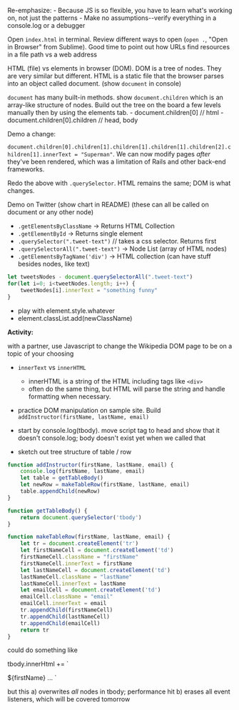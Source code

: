 Re-emphasize:
    - Because JS is so flexible, you have to learn what's working on, not just the patterns
    - Make no assumptions--verify everything in a console.log or a debugger

Open `index.html` in terminal.  Review different ways to open (`open .`, "Open in Browser" from Sublime).  Good time to point out how URLs find resources in a file path vs a web address

HTML (file) vs elements in browser (DOM).  DOM is a tree of nodes.  They are very similar but different.  HTML is a static file that the browser parses into an object called document.  (show `document` in console)

`document` has many built-in methods.  show `document.children` which is an array-like structure of nodes.  Build out the tree on the board a few levels manually then by using the elements tab.
    - document.children[0] // html
    - document.children[0].children // head, body
    
Demo a change:

`document.children[0].children[1].children[1].children[1].children[2].children[1].innerText = "Superman"`.  We can now modify pages _after_ they've been rendered, which was a limitation of Rails and other back-end frameworks.

Redo the above with `.querySelector`.  HTML remains the same; DOM is what changes.
 
Demo on Twitter (show chart in README) (these can all be called on document or any other node)
- `.getElementsByClassName` -> Returns HTML Collection
- `.getElementById` -> Returns single element
- `.querySelector(".tweet-text")` // takes a css selector.  Returns first
- `.querySelectorAll(".tweet-text")` -> Node List (array of HTML nodes) 
- `.getElementsByTagName('div')` -> HTML collection (can have stuff besides nodes, like text)

```js
let tweetsNodes - document.querySelectorAll(".tweet-text")
for(let i=0; i<tweetNodes.length; i++) {
    tweetNodes[i].innerText = "something funny"
}
````

- play with element.style.whatever
- element.classList.add(newClassName)

**Activity:**

with a partner, use Javascript to change the Wikipedia DOM page to be on a topic of your choosing

- `innerText` vs `innerHTML`
     - innerHTML is a string of the HTML including tags like `<div>`
    - often do the same thing, but HTML will parse the string and handle formatting when necessary.  

- practice DOM manipulation on sample site.  Build `addInstructor(firstName, lastName, email)`

- start by console.log(tbody).  move script tag to head and show that it doesn't console.log; body doesn't exist yet when we called that

- sketch out tree structure of table / row

```js
function addInstructor(firstName, lastName, email) {
    console.log(firstName, lastName, email)
    let table = getTableBody()
    let newRow = makeTableRow(firstName, lastName, email)
    table.appendChild(newRow)
}

function getTableBody() {
    return document.querySelector('tbody')
}

function makeTableRow(firstName, lastName, email) {
    let tr = document.createElement('tr')
    let firstNameCell = document.createElement('td')
    firstNameCell.className = "firstName"
    firstNameCell.innerText = firstName
    let lastNameCell = document.createElement('td')
    lastNameCell.className = "lastName"
    lastNameCell.innerText = lastName
    let emailCell = document.createElement('td')
    emailCell.className = "email"
    emailCell.innerText = email
    tr.appendChild(firstNameCell)
    tr.appendChild(lastNameCell)
    tr.appendChild(emailCell)
    return tr
}
```

could do something like

tbody.innerHtml += `
 <tr>
    <td class="firstName">${firstName}</td>
...
  </tr>
  `


but this 
    a) overwrites _all_ nodes in tbody; performance hit
    b) erases all event listeners, which will be covered tomorrow